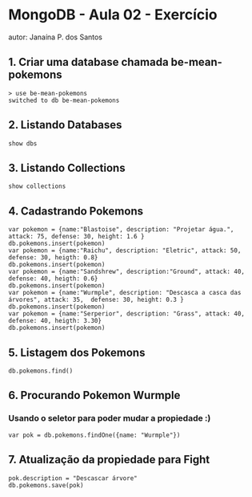 # MongoDB - Aula 02 - Exercício
autor: Janaína P. dos Santos

## 1. Criar uma database chamada be-mean-pokemons
```
> use be-mean-pokemons
switched to db be-mean-pokemons
```

## 2. Listando Databases 
```
show dbs
```

## 3. Listando Collections
```
show collections
```

## 4. Cadastrando Pokemons
```
var pokemon = {name:"Blastoise", description: "Projetar água.", attack: 75, defense: 30, height: 1.6 }
db.pokemons.insert(pokemon)
var pokemon = {name:"Raichu", description: "Eletric", attack: 50, defense: 30, heigth: 0.8}
db.pokemons.insert(pokemon)
var pokemon = {name:"Sandshrew", description:"Ground", attack: 40, defense: 40, heigth: 0.6}
db.pokemons.insert(pokemon)
var pokemon = {name:"Wurmple", description: "Descasca a casca das árvores", attack: 35,  defense: 30, height: 0.3 }
db.pokemons.insert(pokemon)
var pokemon = {name:"Serperior", description: "Grass", attack: 40, defense: 40, heigth: 3.30}
db.pokemons.insert(pokemon) 	
```

## 5. Listagem dos Pokemons
``` 
db.pokemons.find()
```

## 6. Procurando Pokemon Wurmple
### Usando o seletor para poder mudar a propiedade :)
``` 
var pok = db.pokemons.findOne({name: "Wurmple"})
```

## 7. Atualização da propiedade para Fight
``` 
pok.description = "Descascar árvore"
db.pokemons.save(pok)
```

	

 
 


